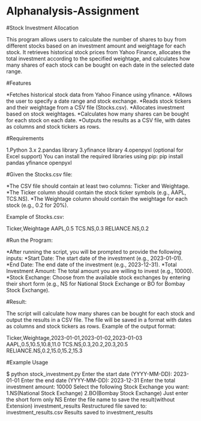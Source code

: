 # Alphanalysis-Assignment
#Stock Investment Allocation

This program allows users to calculate the number of shares to buy from different stocks based on an investment amount and weightage for each stock. It retrieves historical stock prices from Yahoo Finance, allocates the total investment according to the specified weightage, and calculates how many shares of each stock can be bought on each date in the selected date range.

#Features

*Fetches historical stock data from Yahoo Finance using yfinance.
*Allows the user to specify a date range and stock exchange.
*Reads stock tickers and their weightage from a CSV file (Stocks.csv).
*Allocates investment based on stock weightages.
*Calculates how many shares can be bought for each stock on each date.
*Outputs the results as a CSV file, with dates as columns and stock tickers as rows.

#Requirements

1.Python 3.x
2.pandas library
3.yfinance library
4.openpyxl (optional for Excel support)
You can install the required libraries using pip:
	pip install pandas yfinance openpyxl

#Given the Stocks.csv file:

*The CSV file should contain at least two columns: Ticker and Weightage.
*The Ticker column should contain the stock ticker symbols (e.g., AAPL, TCS.NS).
*The Weightage column should contain the weightage for each stock (e.g., 0.2 for 20%).

Example of Stocks.csv:

Ticker,Weightage
AAPL,0.5
TCS.NS,0.3
RELIANCE.NS,0.2

#Run the Program:

*After running the script, you will be prompted to provide the following inputs:
	*Start Date: The start date of the investment (e.g., 2023-01-01).
	*End Date: The end date of the investment (e.g., 2023-12-31).
	*Total Investment Amount: The total amount you are willing to invest (e.g., 10000).
	*Stock Exchange: Choose from the available stock exchanges by entering their short form 
	 (e.g., NS for National Stock Exchange or BO for Bombay Stock Exchange).

#Result:

The script will calculate how many shares can be bought for each stock and output the results in a CSV file.
The file will be saved in a format with dates as columns and stock tickers as rows.
Example of the output format:

Ticker,Weightage,2023-01-01,2023-01-02,2023-01-03
AAPL,0.5,10.5,10.8,11.0
TCS.NS,0.3,20.2,20.3,20.5
RELIANCE.NS,0.2,15.0,15.2,15.3



#Example Usage

$ python stock_investment.py
Enter the start date (YYYY-MM-DD): 2023-01-01
Enter the end date (YYYY-MM-DD): 2023-12-31
Enter the total investment amount: 10000
Select the following Stock Exchange you want:
1.NS(National Stock Exchange)
2.BO(Bombay Stock Exchange)
Just enter the short form only
NS
Enter the file name to save the result(without Extension) 
investment_results
Restructured file saved to: investment_results.csv
Results saved to investment_results
